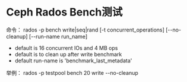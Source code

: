 # Ceph Rados Bench测试
命令：
rados -p <POOL> bench <SECONDS> write|seq|rand [-t concurrent_operations] [--no-cleanup] [--run-name run_name]
* default is 16 concurrent IOs and 4 MB ops
* default is to clean up after write benchmark
* default run-name is 'benchmark_last_metadata'

举例：
rados -p testpool bench 20 write --no-cleanup
